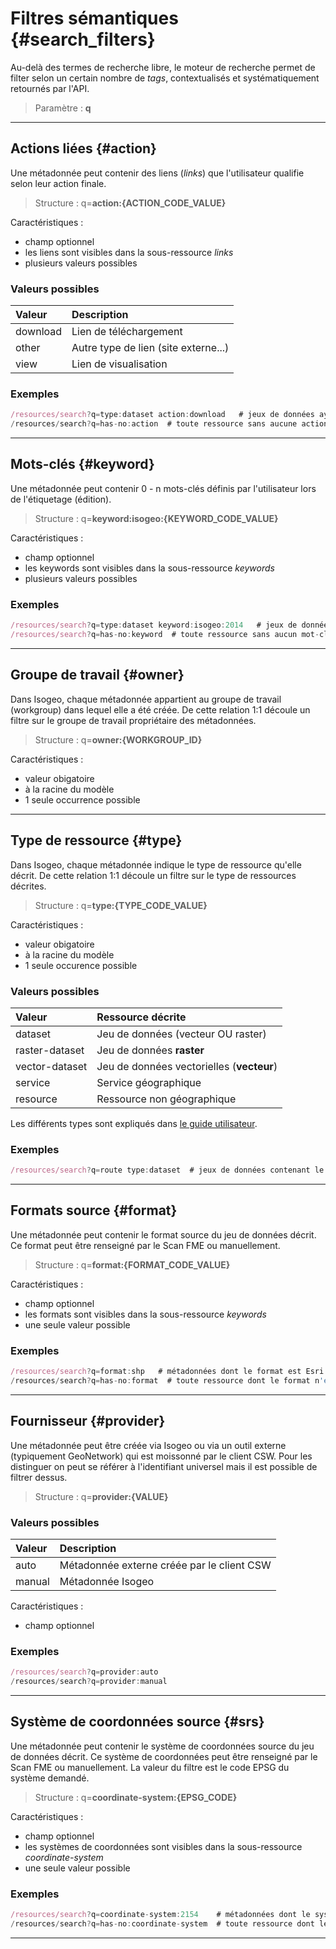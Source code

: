 # Filtres sémantiques {#search_filters}

Au-delà des termes de recherche libre, le moteur de recherche permet de filter selon un certain nombre de _tags_, contextualisés et systématiquement retournés par l'API.

> Paramètre : **q**

---

## Actions liées {#action}
 
Une métadonnée peut contenir des liens (_links_) que l'utilisateur qualifie selon leur action finale.

> Structure : q=**action:{ACTION_CODE_VALUE}**

Caractéristiques :
* champ optionnel
* les liens sont visibles dans la sous-ressource _links_
* plusieurs valeurs possibles


### Valeurs possibles

| Valeur   | Description                          |
| :------- | :----------------------------------- |
| download | Lien de téléchargement               |
| other    | Autre type de lien (site externe...) |
| view     | Lien de visualisation                |

### Exemples

```js
/resources/search?q=type:dataset action:download   # jeux de données ayant au moins un lien de téléchargement
/resources/search?q=has-no:action  # toute ressource sans aucune action
```

---

## Mots-clés {#keyword}
 
Une métadonnée peut contenir 0 - n mots-clés définis par l'utilisateur lors de l'étiquetage (édition).

> Structure : q=**keyword:isogeo:{KEYWORD_CODE_VALUE}**

Caractéristiques :
* champ optionnel
* les keywords sont visibles dans la sous-ressource _keywords_
* plusieurs valeurs possibles

### Exemples

```js
/resources/search?q=type:dataset keyword:isogeo:2014   # jeux de données ayant le mot-clé '2014'
/resources/search?q=has-no:keyword  # toute ressource sans aucun mot-clé
```

---

## Groupe de travail {#owner}

Dans Isogeo, chaque métadonnée appartient au groupe de travail (workgroup) dans lequel elle a été créée. De cette relation 1:1 découle un filtre sur le groupe de travail propriétaire des métadonnées.

> Structure : q=**owner:{WORKGROUP_ID}**

Caractéristiques :
* valeur obigatoire
* à la racine du modèle
* 1 seule occurrence possible

---

## Type de ressource {#type}

Dans Isogeo, chaque métadonnée indique le type de ressource qu'elle décrit. De cette relation 1:1 découle un filtre sur le type de ressources décrites.

> Structure : q=**type:{TYPE_CODE_VALUE}**

Caractéristiques :
* valeur obigatoire
* à la racine du modèle
* 1 seule occurence possible

### Valeurs possibles

| Valeur         | Ressource décrite                         |
| :------------- | :---------------------------------------- |
| dataset        | Jeu de données (vecteur OU raster)        |
| raster-dataset | Jeu de données **raster**                 |
| vector-dataset | Jeu de données vectorielles (**vecteur**) |
| service        | Service géographique                      |
| resource       | Ressource non géographique                |

Les différents types sont expliqués dans [le guide utilisateur](http://help.isogeo.com/fr/features/documentation/#les-diff%C3%A9rents-types-de-ressources).

### Exemples

```js
/resources/search?q=route type:dataset  # jeux de données contenant le mot 'routes'
```

---

## Formats source {#format}
 
Une métadonnée peut contenir le format source du jeu de données décrit. Ce format peut être renseigné par le Scan FME ou manuellement.

> Structure : q=**format:{FORMAT_CODE_VALUE}**

Caractéristiques :
* champ optionnel
* les formats  sont visibles dans la sous-ressource _keywords_
* une seule valeur possible

### Exemples

```js
/resources/search?q=format:shp   # métadonnées dont le format est Esri Shapefiles
/resources/search?q=has-no:format  # toute ressource dont le format n'est pas décrit
```

---

## Fournisseur {#provider}
 
Une métadonnée peut être créée via Isogeo ou via un outil externe (typiquement GeoNetwork) qui est moissonné par le client CSW. Pour les distinguer on peut se référer à l'identifiant universel mais il est possible de filtrer dessus.

> Structure : q=**provider:{VALUE}**

### Valeurs possibles

| Valeur   | Description                                |
| :------- | :----------------------------------------- |
| auto     | Métadonnée externe créée par le client CSW |
| manual   | Métadonnée Isogeo                          |

Caractéristiques :

* champ optionnel

### Exemples

```js
/resources/search?q=provider:auto
/resources/search?q=provider:manual
```

---

## Système de coordonnées source {#srs}
 
Une métadonnée peut contenir le système de coordonnées source du jeu de données décrit. Ce système de coordonnées peut être renseigné par le Scan FME ou manuellement.
La valeur du filtre est le code EPSG du système demandé.

> Structure : q=**coordinate-system:{EPSG_CODE}**

Caractéristiques :

* champ optionnel
* les systèmes de coordonnées  sont visibles dans la sous-ressource _coordinate-system_
* une seule valeur possible

### Exemples

```js
/resources/search?q=coordinate-system:2154    # métadonnées dont le système de coordonnées est EPSG 2154 ("RGF93 / Lambert-93")
/resources/search?q=has-no:coordinate-system  # toute ressource dont le système de coordonnée n'est pas décrit
```

---
